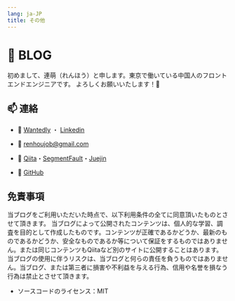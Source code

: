 ```yaml
---
lang: ja-JP
title: その他
---
```


# 📒 BLOG

初めまして、連萌（れんほう）と申します。東京で働いている中国人のフロントエンドエンジニアです。 よろしくお願いいたします！🍅



## 📫 連絡

- 🎯  [Wantedly](https://www.wantedly.com/id/kensoz) ・ [Linkedin](https://jp.linkedin.com/in/kensoz)

- 📧  [renhoujob@gmail.com](mailto:renhoujob@gmail.com)
- 📡  [Qiita](https://qiita.com/kensoz)・[SegmentFault](https://segmentfault.com/u/kensoz/articles)・[Juejin](https://juejin.cn/user/1029616691882653)
- 🌱  [GitHub](https://github.com/kensoz)



## 免責事項

当ブログをご利用いただいた時点で、以下利用条件の全てに同意頂いたものとさせて頂きます。
 当ブログによって公開されたコンテンツは、個人的な学習、調査を目的として作成したものです。コンテンツが正確であるかどうか、最新のものであるかどうか、安全なものであるか等について保証をするものではありません。または同じコンテンツもQiitaなど別のサイトに公開することはあります。当ブログの使用に伴うリスクは、当ブログと何らの責任を負うものではありません。当ブログ、または第三者に損害や不利益を与える行為、信用や名誉を損なう行為は禁止とさせて頂きます。

- ソースコードのライセンス：MIT
